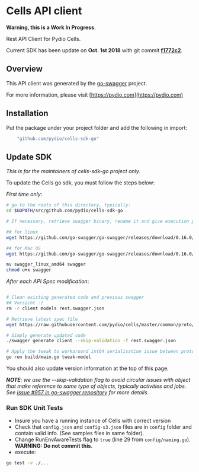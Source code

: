 # Cells API client

**Warning, this is a Work In Progress**.

Rest API Client for Pydio Cells.

Current SDK has been update on **Oct. 1st 2018** with git commit **[f1772c2](https://github.com/pydio/cells/commit/f1772c2bfdbaee4c973e5b8fe8fb319ca6a5e88c)**.

## Overview

This API client was generated by the [go-swagger](https://github.com/go-swagger/go-swagger) project.

For more information, please visit [https://pydio.com](https://pydio.com)

## Installation

Put the package under your project folder and add the following in import:

```go
    "github.com/pydio/cells-sdk-go"
```

## Update SDK

_This is for the maintainers of cells-sdk-go project only._

To update the Cells go sdk, you must follow the steps below:

_First time only_:

```sh
# go to the roots of this directory, typically:
cd $GOPATH/src/github.com/pydio/cells-sdk-go

# If necessary, retrieve swagger binary, rename it and give execution permission

## for linux
wget https://github.com/go-swagger/go-swagger/releases/download/0.16.0/swagger_linux_amd64

## for Mac OS
wget https://github.com/go-swagger/go-swagger/releases/download/0.16.0/swagger_darwin_amd64

mv swagger_linux_amd64 swagger
chmod u+x swagger
```

_After each API Spec modification_:

```sh

# Clean existing generated code and previous swagger
## Vorsicht :)
rm -r client models rest.swagger.json

# Retrieve latest spec file
wget https://raw.githubusercontent.com/pydio/cells/master/common/proto/rest/rest.swagger.json

# Simply generate updated code
./swagger generate client --skip-validation -f rest.swagger.json
```

```sh
# Apply the tweak to workaround int64 serialisation issue between protobuf and swagger
go run build/main.go tweak-model
```

You should also update version information at the top of this page.

_**NOTE**: we use the --skip-validation flag to avoid circular issues with object that make reference to same type of objects, typically activities and jobs. See [issue #957 in go-swagger repository](https://github.com/go-swagger/go-swagger/issues/957) for more details._

### Run SDK Unit Tests

- Insure you have a running instance of Cells with correct version
- Check that `config.json` and `config-s3.json` files are in `config` folder and contain valid info. (See samples files in same folder).
- Change RunEnvAwareTests flag to `true` (line 29 from `config/naming.go`). **WARNING: Do not commit this**.
- execute:

```sh
go test -v ./...
```